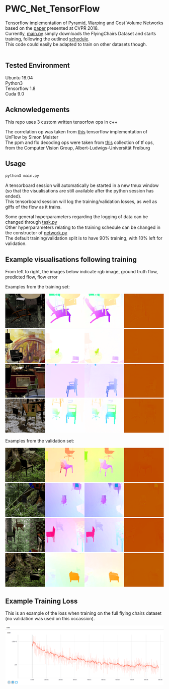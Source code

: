 # PWC_Net_TensorFlow

Tensorflow implementation of Pyramid, Warping and Cost Volume Networks based on the [paper](https://arxiv.org/abs/1709.02371) presented at CVPR 2018.<br />
Currently, [main.py](https://github.com/djl11/PWC_Net_TensorFlow/blob/master/main.py) simply downloads the FlyingChairs Dataset and starts training, following the outlined [schedule](https://arxiv.org/abs/1709.02371).<br />
This code could easily be adapted to train on other datasets though.<br /><br />

## Tested Environment

Ubuntu 16.04<br />
Python3<br />
Tensorflow 1.8<br />
Cuda 9.0<br />

## Acknowledgements

This repo uses 3 custom written tensorfow ops in c++

The correlation op was taken from [this](https://github.com/simonmeister/UnFlow) tensorflow implementation of UnFlow by Simon Meister<br />
The ppm and flo decoding ops were taken from [this](https://github.com/lmb-freiburg/lmbspecialops) collection of tf ops, from the Computer Vision Group, Albert-Ludwigs-Universität Freiburg<br />

## Usage

```python
python3 main.py
```

A tensorboard session will automatically be started in a new tmux window (so that the visualisations are still available after the python session has ended).<br />
This tensorboard session will log the training/validation losses, as well as giffs of the flow as it trains.

Some general hyperparameters regarding the logging of data can be changed through [task.py](https://github.com/djl11/PWC_Net_TensorFlow/blob/master/task.py)<br />
Other hyperparameters relating to the training schedule can be changed in the constructor of [network.py](https://github.com/djl11/PWC_Net_TensorFlow/blob/master/network.py)<br />
The default training/validation split is to have 90% training, with 10% left for validation. <br />


## Example visualisations following training

From left to right, the images below indicate rgb image, ground truth flow, predicted flow, flow error<br />

Examples from the training set:<br />

![Example Training Flow Result 1](readme_images/example_training_flow1.gif)<br />
![Example Training Flow Result 2](readme_images/example_training_flow2.gif)<br />
![Example Training Flow Result 3](readme_images/example_training_flow3.gif)<br />
![Example Training Flow Result 4](readme_images/example_training_flow4.gif)<br />

Examples from the validation set:<br />

![Example Validation Flow Result 1](readme_images/example_validation_flow1.gif)<br />
![Example Validation Flow Result 2](readme_images/example_validation_flow2.gif)<br />
![Example Validation Flow Result 3](readme_images/example_validation_flow3.gif)<br />
![Example Validation Flow Result 4](readme_images/example_validation_flow4.gif)<br />

## Example Training Loss

This is an example of the loss when training on the full flying chairs dataset (no validation was used on this occassion).<br />

![Example Loss](readme_images/example_loss.png)<br />
